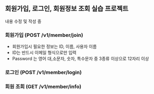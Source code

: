 ## 회원가입, 로그인, 회원정보 조회 실습 프로젝트
내용 수정 및 작성 중

### 회원가입 (POST /v1/member/join)
* 회원가입시 필요한 정보는 ID, 이름, 사용자 이름
* ID는 반드시 이메일 형식으로만 입력
* Password 는 영어 대,소문자, 숫자, 특수문자 중 3종류 이상으로 12자리 이상

### 로그인 (POST /v1/member/login)
### 회원 조회 (GET /v1/member/info)

